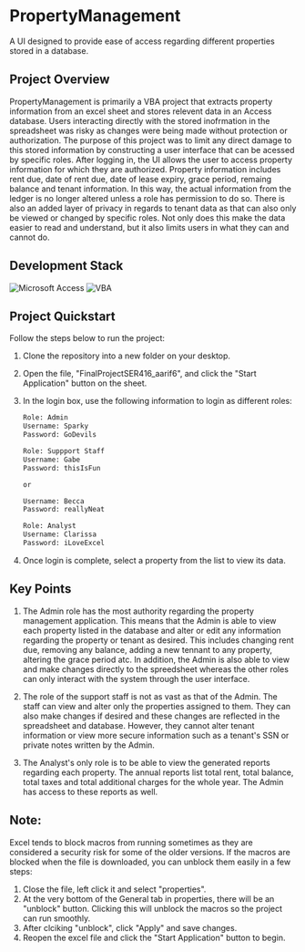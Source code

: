 # PropertyManagement
A UI designed to provide ease of access regarding different properties stored in a database.

## Project Overview
PropertyManagement is primarily a VBA project that extracts property information from an excel sheet and stores relevent data in an Access database. Users interacting directly with the stored inofrmation in the spreadsheet was risky as changes were being made without protection or authorization. The purpose of this project was to limit any direct damage to this stored information by constructing a user interface that can be acessed by specific roles. After logging in, the UI allows the user to access property information for which they are authorized. Property information includes rent due, date of rent due, date of lease expiry, grace period, remaing balance and tenant information. In this way, the actual information from the ledger is no longer altered unless a role has permission to do so. There is also an added layer of privacy in regards to tenant data as that can also only be viewed or changed by specific roles. Not only does this make the data easier to read and understand, but it also limits users in what they can and cannot do. 

## Development Stack
![Microsoft Access](https://img.shields.io/badge/access-%23A4373A.svg?style=for-the-badge&logo=microsoft-access&logoColor=white) ![VBA](https://img.shields.io/badge/vba-%236040A4.svg?style=for-the-badge&logo=microsoft&logoColor=white)


## Project Quickstart
Follow the steps below to run the project:
1. Clone the repository into a new folder on your desktop.
2. Open the file, "FinalProjectSER416_aarif6", and click the "Start Application" button on the sheet.
3. In the login box, use the following information to login as different roles:
   
     ```bash
     Role: Admin
     Username: Sparky
     Password: GoDevils
    ```
     ```bash
     Role: Suppport Staff
     Username: Gabe
     Password: thisIsFun

     or

     Username: Becca
     Password: reallyNeat
    ```
     ```bash
     Role: Analyst
     Username: Clarissa
     Password: iLoveExcel
    ```
     
5. Once login is complete, select a property from the list to view its data.

## Key Points
1. The Admin role has the most authority regarding the property management application. This means that the Admin is able to view each property listed in the database and alter or edit any information regarding the property or tenant as desired. This includes changing rent due, removing any balance, adding a new tennant to any property, altering the grace period atc. In addition, the Admin is also able to view and make changes directly to the spreedsheet whereas the other roles can only interact with the system through the user interface.
   
2. The role of the support staff is not as vast as that of the Admin. The staff can view and alter only the properties assigned to them. They can also make changes if desired and these changes are reflected in the spreadsheet and database. However, they cannot alter tenant information or view more secure information such as a tenant's SSN or private notes written by the Admin.
   
3. The Analyst's only role is to be able to view the generated reports regarding each property. The annual reports list total rent, total balance, total taxes and total additional charges for the whole year. The Admin has access to these reports as well. 

## Note:
Excel tends to block macros from running sometimes as they are considered a security risk for some of the older versions. If the macros are blocked when the file is downloaded, you can unblock them easily in a few steps:
1. Close the file, left click it and select "properties".
2. At the very bottom of the General tab in properties, there will be an "unblock" button. Clicking this will unblock the macros so the project can run smoothly.
3. After clciking "unblock", click "Apply" and save changes.
4. Reopen the excel file and click the "Start Application" button to begin.
